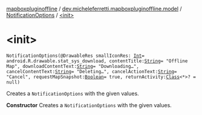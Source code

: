 [mapboxpluginoffline](../../index.md) / [dev.micheleferretti.mapboxpluginoffline.model](../index.md) / [NotificationOptions](index.md) / [&lt;init&gt;](./-init-.md)

# &lt;init&gt;

`NotificationOptions(@DrawableRes smallIconRes: `[`Int`](https://kotlinlang.org/api/latest/jvm/stdlib/kotlin/-int/index.html)` = android.R.drawable.stat_sys_download, contentTitle: `[`String`](https://kotlinlang.org/api/latest/jvm/stdlib/kotlin/-string/index.html)` = "Offline Map", downloadContentText: `[`String`](https://kotlinlang.org/api/latest/jvm/stdlib/kotlin/-string/index.html)` = "Downloading…", cancelContentText: `[`String`](https://kotlinlang.org/api/latest/jvm/stdlib/kotlin/-string/index.html)` = "Deleting…", cancelActionText: `[`String`](https://kotlinlang.org/api/latest/jvm/stdlib/kotlin/-string/index.html)` = "Cancel", requestMapSnapshot: `[`Boolean`](https://kotlinlang.org/api/latest/jvm/stdlib/kotlin/-boolean/index.html)` = true, returnActivity: `[`Class`](https://developer.android.com/reference/java/lang/Class.html)`<*>? = null)`

Creates a `NotificationOptions` with the given values.

**Constructor**
Creates a `NotificationOptions` with the given values.

